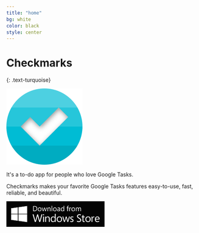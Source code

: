 ```yaml
---
title: "home"
bg: white
color: black
style: center
---
```


# Checkmarks
{: .text-turquoise}

<img src="img/logo_400.png" alt="Checkmarks app logo" width="200" height="200"/>

<!-- <span class="fa-stack subtlecircle" style="font-size:100px; background:rgba(255,166,0,0.1)">
  <i class="fa fa-circle fa-stack-2x text-white"></i>
  <i class="fa fa-bicycle fa-stack-1x text-orange"></i>
</span> -->

It's a to-do app for people who love Google Tasks.

Checkmarks makes your favorite Google Tasks features easy-to-use, fast, reliable, and beautiful.

<!-- https://dev.windows.com/en-us/publish/windows-store-badges -->
<a href="{{ site.download_link }}"><img src="img/English_wstore_black_1290x335.png" alt="Download from Windows Store" width="258"/></a>
